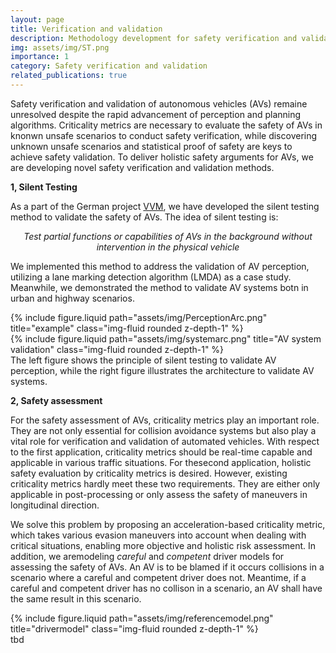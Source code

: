```yaml
---
layout: page
title: Verification and validation
description: Methodology development for safety verification and validation
img: assets/img/ST.png
importance: 1
category: Safety verification and validation 
related_publications: true
---
```



Safety verification and validation of autonomous vehicles (AVs) remaine unresolved despite the rapid advancement of perception and planning algorithms. Criticality metrics are necessary to evaluate the safety of AVs in knonwn unsafe scenarios to conduct safety verification, while discovering unknown unsafe scenarios and statistical proof of safety are keys to achieve safety validation. To deliver holistic safety arguments for AVs, we are developing novel safety verification and validation methods.

**1, Silent Testing**

As a part of the German project [VVM](https://www.vvm-projekt.de/en/), we have developed the silent testing method to validate the safety of AVs. The idea of silent testing is:

<p style="text-align: center;"><em>Test partial functions or capabilities of AVs in the background without intervention in the physical vehicle</em></p>  

We implemented this method to address the validation of AV perception, utilizing a lane marking detection algorithm
(LMDA) as a case study. Meanwhile, we demonstrated the method to validate AV systems botn in urban and highway scenarios. 

<div class="row justify-content-sm-center">
	<div class="col-sm-7 mt-3 mt-md-0">
          {% include figure.liquid path="assets/img/PerceptionArc.png" title="example" class="img-fluid rounded z-depth-1" %}
	</div>
        <div class="col-sm-5 mt-3 mt-md-0">
         {% include figure.liquid path="assets/img/systemarc.png" title="AV system validation" class="img-fluid rounded z-depth-1" %}
        </div>
</div>
<div class="caption">
     The left figure shows the principle of silent testing to validate AV perception, while the right figure illustrates the architecture to validate AV systems.
</div>        

**2, Safety assessment**

For the safety assessment of AVs, criticality metrics play an important role. They are not only essential for collision avoidance systems but also play a vital role for verification and validation of automated vehicles. With respect to the first application, criticality metrics should be real-time capable and applicable in various traffic situations. For thesecond application, holistic safety evaluation by criticality metrics is desired. However, existing criticality metrics hardly meet these two requirements. They are either only applicable in post-processing or only assess the safety of maneuvers in longitudinal direction.
 
We solve this problem by proposing an acceleration-based criticality metric, which takes various evasion maneuvers into account when dealing with critical situations, enabling more objective and holistic risk assessment. In addition, we aremodeling *careful* and *competent* driver models for assessing the safety of AVs. An AV is to be blamed if it occurs collisions in a scenario where a careful and competent driver does not. Meantime, if a careful and competent driver has no collison in a scenario, an AV shall have the same result in this scenario.

<div class="row justify-content-sm-center">
     <div class="col-sm-6 mt-3 mt-md-0">
       {% include figure.liquid path="assets/img/referencemodel.png" title="drivermodel" class="img-fluid rounded z-depth-1" %}
     </div>
</div>
<div class="caption">
     tbd
</div> 
 
